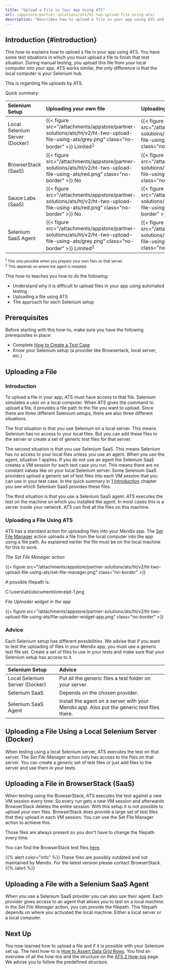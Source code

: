 ```yaml
---
title: "Upload a File in Your App Using ATS"
url: /appstore/partner-solutions/ats/ht-two-upload-file-using-ats/
description: "Describes how to upload a file in your app using ATS and the restrictions it has."
---
```


## Introduction {#introduction}

This how-to explains how to upload a file in your app using ATS. You have some test situations in which you must upload a file to finish that test situation. During manual testing, you upload this file from your local computer into your app. ATS works similar, the only difference is that the local computer is your Selenium hub.

This is regarding file uploads by ATS.

Quick summary:

| Selenium Setup | Uploading your own file | Uploading a file | Uploading possible? |
| :-------------- | :---------------------- | :--------------- | :------------------ |
| Local Selenium Server (Docker) | {{< figure src="/attachments/appstore/partner-solutions/ats/ht/v2/ht-two-upload-file-using-ats/grey.png" class="no-border" >}} Limited<sup>1</sup> | {{< figure src="/attachments/appstore/partner-solutions/ats/ht/v2/ht-two-upload-file-using-ats/green.png" class="no-border" >}} Yes | {{< figure src="/attachments/appstore/partner-solutions/ats/ht/v2/ht-two-upload-file-using-ats/green.png" class="no-border" >}} Yes |
| BrowserStack (SaaS) | {{< figure src="/attachments/appstore/partner-solutions/ats/ht/v2/ht-two-upload-file-using-ats/red.png" class="no-border" >}} No | {{< figure src="/attachments/appstore/partner-solutions/ats/ht/v2/ht-two-upload-file-using-ats/green.png" class="no-border" >}} Yes | {{< figure src="/attachments/appstore/partner-solutions/ats/ht/v2/ht-two-upload-file-using-ats/green.png" class="no-border" >}} Yes |
| Sauce Labs (SaaS) | {{< figure src="/attachments/appstore/partner-solutions/ats/ht/v2/ht-two-upload-file-using-ats/red.png" class="no-border" >}} No | {{< figure src="/attachments/appstore/partner-solutions/ats/ht/v2/ht-two-upload-file-using-ats/red.png" class="no-border" >}} No | {{< figure src="/attachments/appstore/partner-solutions/ats/ht/v2/ht-two-upload-file-using-ats/red.png" class="no-border" >}} No |
| Selenium SaaS Agent | {{< figure src="/attachments/appstore/partner-solutions/ats/ht/v2/ht-two-upload-file-using-ats/grey.png" class="no-border" >}} Limited<sup>2</sup> | {{< figure src="/attachments/appstore/partner-solutions/ats/ht/v2/ht-two-upload-file-using-ats/green.png" class="no-border" >}} Yes | {{< figure src="/attachments/appstore/partner-solutions/ats/ht/v2/ht-two-upload-file-using-ats/red.png" class="no-border" >}} No |

<small><sup>1</sup> This only possible when you prepare your own files on that server. <br>
<sup>2</sup> This depends on where the agent is installed.</small>

This how-to teaches you how to do the following:

* Understand why it is difficult to upload files in your app using automated testing
* Uploading a file using ATS
* The approach for each Selenium setup

## Prerequisites

Before starting with this how-to, make sure you have the following prerequisites in place:

* Complete [How to Create a Test Case](/appstore/partner-solutions/ats/ht-two-create-a-test-case/)
* Know your Selenium setup (a provider like Browsertack, local server, etc.)

## Uploading a File

### Introduction

To upload a file in your app, ATS must have access to that file. Selenium simulates a user on a local computer. When ATS gives the command to upload a file, it provides a file path to the file you want to upload. Since there are three different Selenium setups, there are also three different situations.

The first situation is that you use Selenium on a local server. This means Selenium has no access to your local files. But you can add these files to the server or create a set of generic test files for that server.

The second situation is that you use Selenium SaaS. This means Selenium has no access to your local files unless you use an agent. When you use the agent, situation 1 applies. If you do not use an agent the Selenium SaaS creates a VM session for each test case you run. This means there are no constant values like on your local Selenium server. Some Selenium SaaS providers upload a generic set of test files into each VM session that you can use in your test case. In the quick summary in [1 Introduction](#introduction) chapter you see which Selenium SaaS provides these files.

The third situation is that you use a Selenium SaaS agent. ATS executes the test on the machine on which you installed the agent. In most cases this is a server inside your network. ATS can find all the files on this machine.

### Uploading a File Using ATS

ATS has a standard action for uploading files into your Mendix app. The [Set File Manager](/appstore/partner-solutions/ats/rg-one-set-file-manager/) action uploads a file from the local computer into the app using a file path. As explained earlier the file must be on the local machine for this to work.

*The Set File Manager action*

{{< figure src="/attachments/appstore/partner-solutions/ats/ht/v2/ht-two-upload-file-using-ats/set-file-manager.png" class="no-border" >}}

A possible filepath is:

C:\users\ats\documents\receipt-1.png

*File Uploader widget in the app*

{{< figure src="/attachments/appstore/partner-solutions/ats/ht/v2/ht-two-upload-file-using-ats/file-uploader-widget-app.png" class="no-border" >}}

### Advice

Each Selenium setup has different possibilities. We advise that if you want to test the uploading of files in your Mendix app, you must use a generic test file set. Create a set of files to use in your tests and make sure that your Selenium setup has access to it.

| Selenium Setup | Advice |
| :-------------- | :----- |
| Local Selenium Server (Docker) | Put all the generic files a test folder on your server. |
| Selenium SaaS | Depends on the chosen provider. |
| Selenium SaaS Agent | Install the agent on a server with your Mendix app. Also put the generic test files there. |

## Uploading a File Using a Local Selenium Server (Docker)

When testing using a local Selenium server, ATS executes the test on that server. The *Set File Manager* action only has access to the files on that server. You can create a generic set of test files or just add files to the server and use them in your tests.

## Uploading a File in BrowserStack (SaaS)

When testing using the BrowserStack, ATS executes the test against a new VM session every time. So every run gets a new VM session and afterwards BrowserStack deletes the entire session. With this setup it is not possible to upload your own files. BrowserStack does provide a large set of test files that they upload in each VM session. You can use the Set File Manager action to achieve this.

Those files are always present so you don't have to change the filepath every time.

You can find the BrowserStack test files [here](/appstore/partner-solutions/ats/ht-two-browserstack-test-files/).

{{% alert color="info" %}}
These files are possibly outdated and not maintained by Mendix. For the latest version please contact BrowserStack.
{{% /alert %}}

## Uploading a File with a Selenium SaaS Agent

When you use a Selenium SaaS provider you can also use their agent. Each provider gives access to an agent that allows you to test on a local machine. In the *Set File Manager* action, you can provide the filepath. This filepath depends on where you activated the local machine. Either a local server or a local computer.

## Next Up

You now learned how to upload a file and if it is possible with your Selenium set up. The next how-to is [How to Assert Data Grid Rows](/appstore/partner-solutions/ats/ht-two-assert-datagrid-rows/). You find an overview of all the how-tos and the structure on the [ATS 2 How-tos](/appstore/partner-solutions/ats/ht-two/) page. We advise you to follow the predefined structure.
